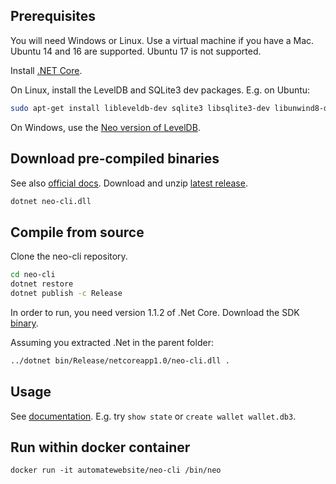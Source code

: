 ## Prerequisites

You will need Windows or Linux. Use a virtual machine if you have a Mac. Ubuntu 14 and 16 are supported. Ubuntu 17 is not supported.

Install [.NET Core](https://www.microsoft.com/net/download/core).

On Linux, install the LevelDB and SQLite3 dev packages. E.g. on Ubuntu:

```sh
sudo apt-get install libleveldb-dev sqlite3 libsqlite3-dev libunwind8-dev

```

On Windows, use the [Neo version of LevelDB](https://github.com/neo-project/leveldb).

## Download pre-compiled binaries

See also [official docs](http://docs.neo.org/en-us/node/introduction.html). Download and unzip [latest release](https://github.com/neo-project/neo-cli/releases).

```sh
dotnet neo-cli.dll
```

## Compile from source

Clone the neo-cli repository.

```sh
cd neo-cli
dotnet restore
dotnet publish -c Release
```
In order to run, you need version 1.1.2 of .Net Core. Download the SDK [binary](https://www.microsoft.com/net/download/linux).

Assuming you extracted .Net in the parent folder:

```sh
../dotnet bin/Release/netcoreapp1.0/neo-cli.dll .
```

## Usage

See [documentation](http://docs.neo.org/en-us/node/cli.html). E.g. try `show state` or `create wallet wallet.db3`.

## Run within docker container

```
docker run -it automatewebsite/neo-cli /bin/neo
```